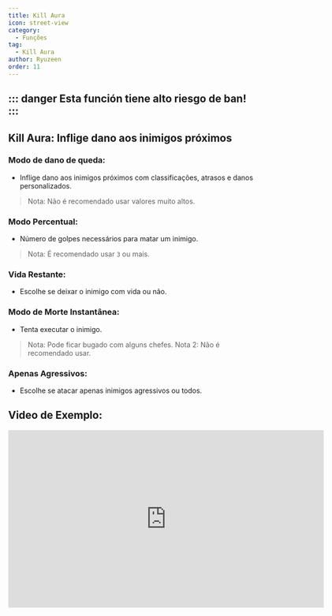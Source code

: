 ```yaml
---
title: Kill Aura
icon: street-view
category:
  - Funções
tag:
  - Kill Aura
author: Ryuzeen
order: 11
---
```


::: danger Esta función tiene alto riesgo de ban!
:::
---
## Kill Aura: Inflige dano aos inimigos próximos
### Modo de dano de queda:
- Inflige dano aos inimigos próximos com classificações, atrasos e danos personalizados.
> Nota: Não é recomendado usar valores muito altos.
### Modo Percentual:
- Número de golpes necessários para matar um inimigo.
> Nota: É recomendado usar `3` ou mais.
### Vida Restante:
- Escolhe se deixar o inimigo com vida ou não.
### Modo de Morte Instantânea:
- Tenta executar o inimigo.
> Nota: Pode ficar bugado com alguns chefes.
> Nota 2: Não é recomendado usar.
### Apenas Agressivos:
- Escolhe se atacar apenas inimigos agressivos ou todos.

## Video de Exemplo:

<div class="iframe-container"><iframe width="640" height="360" src="https://www.youtube.com/embed/NiAh00VBy-w?list=PL5eI1Tb64p56g27qfYk7VuFTz4FK6YrKa" title="Korepi - Kill Aura" frameborder="0" allow="accelerometer; autoplay; clipboard-write; encrypted-media; gyroscope; picture-in-picture; web-share" allowfullscreen></iframe></div>




